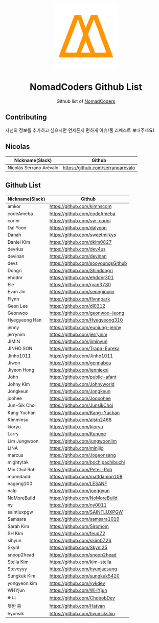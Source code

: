 <div align="center">
  <a href="https://academy.nomadcoders.co" alt="NomadCoders Academy">
    <img src="./images/NomadCoders.png" width="200" height="200">
  </a>

# NomadCoders Github List

Github list of [NomadCoders](https://academy.nomadcoders.co)

</div>

## Contributing

자신의 정보를 추가하고 싶으시면 언제든지 편하게 이슈/풀 리퀘스트 보내주세요!

## Nicolas

| Nickname(Slack)         | Github                            |
| ----------------------- | --------------------------------- |
| Nicolás Serrano Arévalo | https://github.com/serranoarevalo |

## Github List

| Nickname(Slack) | Github                             |
| --------------- | ---------------------------------- |
| amkor           | https://github.com/kimhscom        |
| codeAmeba       | https://github.com/codeAmeba       |
| corini          | https://github.com/sw-corini       |
| Dal Yoon        | https://github.com/dalyoon         |
| Danah           | https://github.com/sweetmilkys     |
| Daniel Kim      | https://github.com/dkim0827        |
| dev4us          | https://github.com/dev4us          |
| devinan         | https://github.com/devinan         |
| devs            | https://github.com/sooyoungsGithub |
| Dongri          | https://github.com/Shindongri      |
| ehddnr          | https://github.com/ehddnr301       |
| Ele             | https://github.com/ryan3780        |
| Evan Jin        | https://github.com/seongjoojin     |
| Flynn           | https://github.com/flynnpark       |
| Geon Lee        | https://github.com/dl0312          |
| Geonwoo         | https://github.com/geonwoo-jeong   |
| Hyegyeong Han   | https://github.com/Hyegyeong310    |
| jenny           | https://github.com/eunjung-jenny   |
| jerrynim        | https://github.com/jerrynim        |
| JIMIN           | https://github.com/jiminyun        |
| JINHO SON       | https://github.com/Trapa-Eureka    |
| Jinho1011       | https://github.com/Jinho1011       |
| Jiwon           | https://github.com/gonnabea        |
| Jiyeon Hong     | https://github.com/jenniexxi       |
| John            | https://github.com/public-afant    |
| Johny Kim       | https://github.com/Johnyworld      |
| Jongkeun        | https://github.com/Jongkeun        |
| joohee          | https://github.com/Joooohee        |
| Jun-Sik Choi    | https://github.com/JunsikChoi      |
| Kang Yuchan     | https://github.com/Kang-Yuchan     |
| Kimminsu        | https://github.com/alstn2468       |
| kioryu          | https://github.com/kioryu          |
| Larry           | https://github.com/Kunune          |
| Lim Jungwoon    | https://github.com/jungwoonlim     |
| LINA            | https://github.com/minjijo         |
| marcus          | https://github.com/Jogeonsang      |
| mightytak       | https://github.com/bochipachibuchi |
| Min Chul Roh    | https://github.com/Peter-Roh       |
| moondaddi       | https://github.com/mattdamon108    |
| nagong100       | https://github.com/LESANF          |
| nalp            | https://github.com/jonggyun        |
| NoMoreBuild     | https://github.com/NoMoreBuild     |
| ny              | https://github.com/ny0011          |
| saintluxpgw     | https://github.com/SAINTLUXPGW     |
| Samsara         | https://github.com/samsara1019     |
| Sarah Kim       | https://github.com/Siromom         |
| SH Kim          | https://github.com/feud72          |
| sihyun          | https://github.com/skim0726        |
| SkynI           | https://github.com/SkynI25         |
| snoop2head      | https://github.com/snoop2head      |
| Stella Kim      | https://github.com/kim-stella      |
| Steveyyy        | https://github.com/hyunjaesung     |
| Sungkuk Kim     | https://github.com/sungkuk5420     |
| yongyeon.kim    | https://github.com/yykdev          |
| WHYjun          | https://github.com/WHYjun          |
| 버니             | https://github.com/ChobobDev       |
| 햇반 홍           | https://github.com/Hatvan          |
| hyunsik         | https://github.com/hyunsikshin          |
